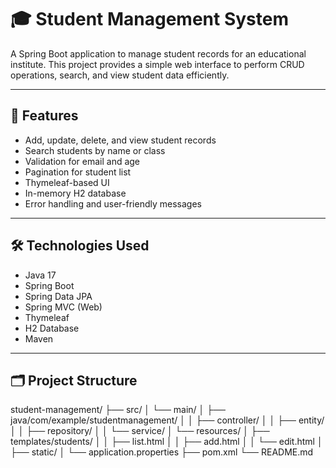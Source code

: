 # 🎓 Student Management System

A Spring Boot application to manage student records for an educational institute. This project provides a simple web interface to perform CRUD operations, search, and view student data efficiently.

---

## 🚀 Features

- Add, update, delete, and view student records
- Search students by name or class
- Validation for email and age
- Pagination for student list
- Thymeleaf-based UI
- In-memory H2 database
- Error handling and user-friendly messages

---

## 🛠 Technologies Used

- Java 17
- Spring Boot
- Spring Data JPA
- Spring MVC (Web)
- Thymeleaf
- H2 Database
- Maven

---

## 🗂 Project Structure

student-management/
├── src/
│ └── main/
│ ├── java/com/example/studentmanagement/
│ │ ├── controller/
│ │ ├── entity/
│ │ ├── repository/
│ │ └── service/
│ └── resources/
│ ├── templates/students/
│ │ ├── list.html
│ │ ├── add.html
│ │ └── edit.html
│ ├── static/
│ └── application.properties
├── pom.xml
└── README.md
